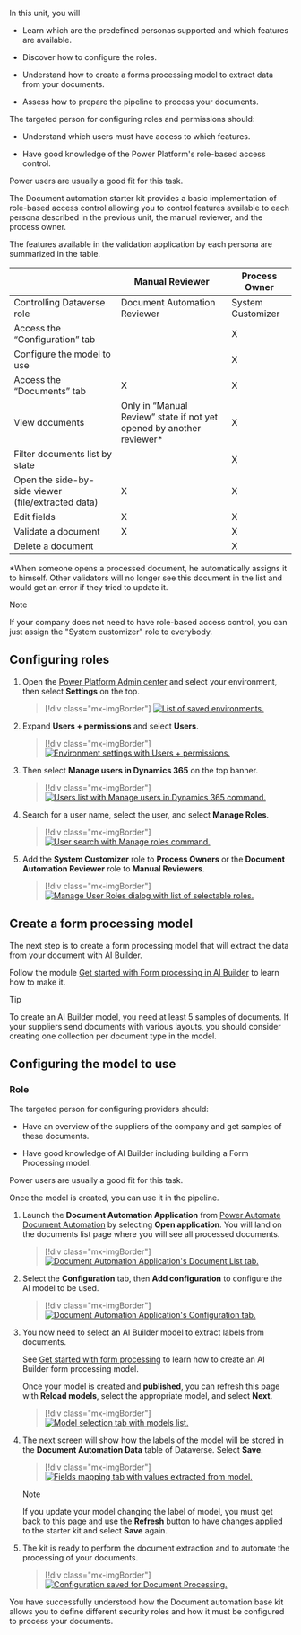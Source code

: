 In this unit, you will

- Learn which are the predefined personas supported and which features are available.

- Discover how to configure the roles.

- Understand how to create a forms processing model to extract data from your documents.

- Assess how to prepare the pipeline to process your documents.

The targeted person for configuring roles and permissions should:

- Understand which users must have access to which features.

- Have good knowledge of the Power Platform's role-based access control.

Power users are usually a good fit for this task.

The Document automation starter kit provides a basic implementation of role-based access control allowing you to control features available to each persona described in the previous unit, the manual reviewer, and the process owner.

The features available in the validation application by each persona are summarized in the table.

| | Manual Reviewer | Process Owner |
|---|---|---|
|     Controlling Dataverse role                              |     Document Automation Reviewer                                            | System Customizer    |
|     Access the   “Configuration” tab                        |                                                                             |     X                |
|     Configure   the model to use                            |                                                                             |     X                |
|     Access the   “Documents” tab                            |     X                                                                       |     X                |
|     View documents                                          |     Only in “Manual Review” state if not yet opened by another reviewer*    |     X                |
|     Filter   documents list by state                        |                                                                             |     X                |
|     Open the side-by-side   viewer (file/extracted data)    |     X                                                                       |     X                |
|     Edit fields                                             |     X                                                                       |     X                |
|     Validate a   document                                   |     X                                                                       |     X                |
|     Delete a   document                                     |                                                                             |     X                |

\*When someone opens a processed document, he automatically assigns it to himself. Other validators will no longer see this document in the list and would get an error if they tried to update it.

> [!NOTE]
> If your company does not need to have role-based access control, you can just assign the "System customizer" role to everybody.

## Configuring roles

1. Open the [Power Platform Admin center](https://tip.admin.powerplatform.microsoft.com/) and select your environment, then select **Settings** on the top.

    > [!div class="mx-imgBorder"]
    > [![List of saved environments.](../media/3-environment.png)](../media/3-environment.png#lightbox)

1. Expand **Users + permissions** and select **Users**.

    > [!div class="mx-imgBorder"]
    > [![Environment settings with Users + permissions.](../media/3-users-permissions.png)](../media/3-users-permissions.png#lightbox)

1. Then select **Manage users in Dynamics 365** on the top banner.

    > [!div class="mx-imgBorder"]
    > [![Users list with Manage users in Dynamics 365 command.](../media/3-manage-users.png)](../media/3-manage-users.png#lightbox)

1. Search for a user name, select the user, and select **Manage Roles**.

    > [!div class="mx-imgBorder"]
    > [![User search with Manage roles command.](../media/3-manage-roles.png)](../media/3-manage-roles.png#lightbox)

1. Add the **System Customizer** role to **Process Owners** or the **Document Automation Reviewer** role to **Manual Reviewers**.

    > [!div class="mx-imgBorder"]
    > [![Manage User Roles dialog with list of selectable roles.](../media/3-manage-user-roles.png)](../media/3-manage-user-roles.png#lightbox)

## Create a form processing model

The next step is to create a form processing model that will extract the data from your document with AI Builder.

Follow the module [Get started with Form processing in AI Builder](https://docs.microsoft.com/learn/modules/get-started-with-form-processing/) to learn how to make it.

> [!TIP]
> To create an AI Builder model, you need at least 5 samples of documents. If your suppliers send documents with various layouts, you should consider creating one collection per document type in the model. 

## Configuring the model to use

### Role

The targeted person for configuring providers should:

- Have an overview of the suppliers of the company and get samples of these documents.

- Have good knowledge of AI Builder including building a Form Processing model.

Power users are usually a good fit for this task.

Once the model is created, you can use it in the pipeline.

1. Launch the **Document Automation Application** from [Power Automate Document Automation](https://flow.microsoft.com/aibuilder/document-automation) by selecting **Open application**. You will land on the documents list page where you will see all processed documents.

    > [!div class="mx-imgBorder"]
    > [![Document Automation Application's Document List tab.](../media/3-document-automation-application.png)](../media/3-document-automation-application.png#lightbox)

1. Select the **Configuration** tab, then **Add configuration** to configure the AI model to be used.

    > [!div class="mx-imgBorder"]
    > [![Document Automation Application's Configuration tab.](../media/3-configuration.png)](../media/3-configuration.png#lightbox)

1. You now need to select an AI Builder model to extract labels from documents.

    See [Get started with form processing](https://docs.microsoft.com/learn/modules/get-started-with-form-processing/) to learn how to create an AI Builder form processing model.

    Once your model is created and **published**, you can refresh this page with **Reload models**, select the appropriate model, and select **Next**.

    > [!div class="mx-imgBorder"]
    > [![Model selection tab with models list.](../media/3-model-selection.png)](../media/3-model-selection.png#lightbox)

1. The next screen will show how the labels of the model will be stored in the **Document Automation Data** table of Dataverse. Select **Save**.

    > [!div class="mx-imgBorder"]
    > [![Fields mapping tab with values extracted from model.](../media/3-fields-mapping.png)](../media/3-fields-mapping.png#lightbox)

    > [!NOTE]
    > If you update your model changing the label of model, you must get back to this page and use the **Refresh** button to have changes applied to the starter kit and select **Save** again.

1. The kit is ready to perform the document extraction and to automate the processing of your documents.

    > [!div class="mx-imgBorder"]
    > [![Configuration saved for Document Processing.](../media/3-document-process.png)](../media/3-document-process.png#lightbox)

You have successfully understood how the Document automation base kit allows you to define different security roles and how it must be configured to process your documents.

